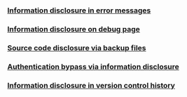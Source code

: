 ### [Information disclosure in error messages](https://portswigger.net/web-security/information-disclosure/exploiting/lab-infoleak-in-error-messages)


### [Information disclosure on debug page](https://portswigger.net/web-security/information-disclosure/exploiting/lab-infoleak-on-debug-page)


### [Source code disclosure via backup files](https://portswigger.net/web-security/information-disclosure/exploiting/lab-infoleak-via-backup-files)


### [Authentication bypass via information disclosure](https://portswigger.net/web-security/information-disclosure/exploiting/lab-infoleak-authentication-bypass)


### [Information disclosure in version control history](https://portswigger.net/web-security/information-disclosure/exploiting/lab-infoleak-in-version-control-history)

